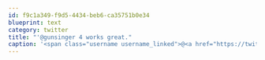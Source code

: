 ```yaml
---
id: f9c1a349-f9d5-4434-beb6-ca35751b0e34
blueprint: text
category: twitter
title: "'@gunsinger 4 works great."
caption: '<span class="username username_linked">@<a href="https://twitter.com/gunsinger" title="Cynthia Gunsinger">gunsinger</a></span> 4 works great.'
---
```


